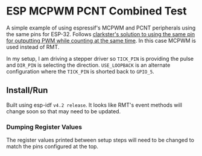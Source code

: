 # ESP MCPWM PCNT Combined Test

A simple example of using espressif's MCPWM and PCNT peripherals using the same pins for ESP-32.  Follows [clarkster's solution to using the same pin for outputting PWM while counting at the same time](https://www.esp32.com/viewtopic.php?t=4953).  In this case MCPWM is used instead of RMT.

In my setup, I am driving a stepper driver so `TICK_PIN` is providing the pulse and `DIR_PIN` is selecting the direction.  `USE_LOOPBACK` is an alternate configuration
where the `TICK_PIN` is shorted back to `GPIO_5`.

## Install/Run

Built using esp-idf `v4.2 release`.  It looks like RMT's event methods will change soon so that may need to be updated.

### Dumping Register Values

The register values printed between setup steps will need to be changed to match the pins configured at the top.
